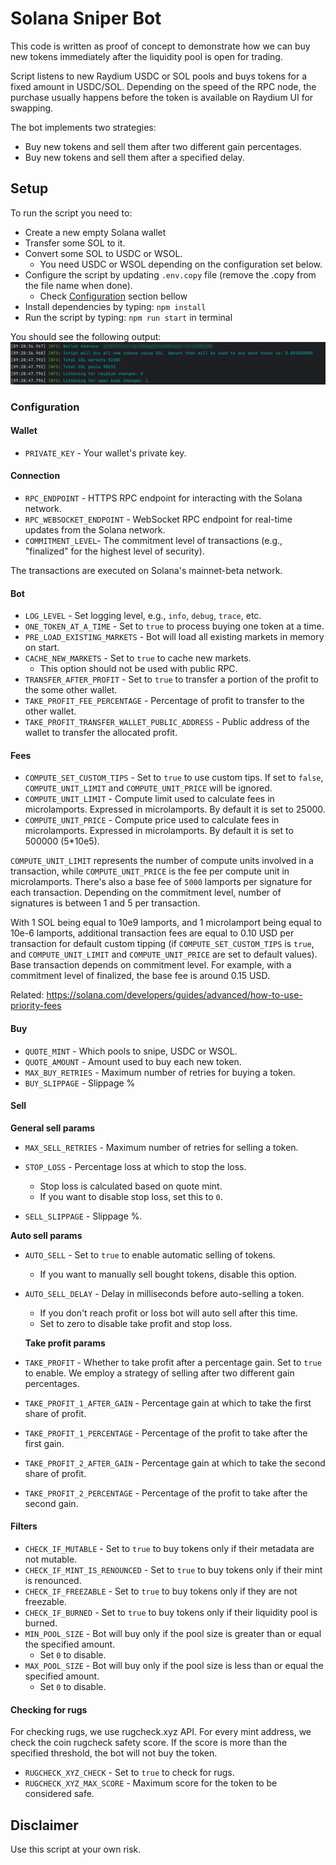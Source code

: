 # Solana Sniper Bot

This code is written as proof of concept to demonstrate how we can buy new tokens immediately after the liquidity pool is open for trading.

Script listens to new Raydium USDC or SOL pools and buys tokens for a fixed amount in USDC/SOL. Depending on the speed of the RPC node, the purchase usually happens before the token is available on Raydium UI for swapping.

The bot implements two strategies:

- Buy new tokens and sell them after two different gain percentages.
- Buy new tokens and sell them after a specified delay.

## Setup

To run the script you need to:

- Create a new empty Solana wallet
- Transfer some SOL to it.
- Convert some SOL to USDC or WSOL.
  - You need USDC or WSOL depending on the configuration set below.
- Configure the script by updating `.env.copy` file (remove the .copy from the file name when done).
  - Check [Configuration](#configuration) section bellow
- Install dependencies by typing: `npm install`
- Run the script by typing: `npm run start` in terminal

You should see the following output:
![output](readme/output.png)

### Configuration

#### Wallet

- `PRIVATE_KEY` - Your wallet's private key.

#### Connection

- `RPC_ENDPOINT` - HTTPS RPC endpoint for interacting with the Solana network.
- `RPC_WEBSOCKET_ENDPOINT` - WebSocket RPC endpoint for real-time updates from the Solana network.
- `COMMITMENT_LEVEL`- The commitment level of transactions (e.g., "finalized" for the highest level of security).

The transactions are executed on Solana's mainnet-beta network.

#### Bot

- `LOG_LEVEL` - Set logging level, e.g., `info`, `debug`, `trace`, etc.
- `ONE_TOKEN_AT_A_TIME` - Set to `true` to process buying one token at a time.
- `PRE_LOAD_EXISTING_MARKETS` - Bot will load all existing markets in memory on start.
- `CACHE_NEW_MARKETS` - Set to `true` to cache new markets.
  - This option should not be used with public RPC.
- `TRANSFER_AFTER_PROFIT` - Set to `true` to transfer a portion of the profit to the some other wallet.
- `TAKE_PROFIT_FEE_PERCENTAGE` - Percentage of profit to transfer to the other wallet.
- `TAKE_PROFIT_TRANSFER_WALLET_PUBLIC_ADDRESS` - Public address of the wallet to transfer the allocated profit.

#### Fees

- `COMPUTE_SET_CUSTOM_TIPS` - Set to `true` to use custom tips. If set to `false`, `COMPUTE_UNIT_LIMIT` and `COMPUTE_UNIT_PRICE` will be ignored.
- `COMPUTE_UNIT_LIMIT` - Compute limit used to calculate fees in microlamports. Expressed in microlamports. By default it is set to 25000.
- `COMPUTE_UNIT_PRICE` - Compute price used to calculate fees in microlamports. Expressed in microlamports. By default it is set to 500000 (5\*10e5).

`COMPUTE_UNIT_LIMIT` represents the number of compute units involved in a transaction, while `COMPUTE_UNIT_PRICE` is the fee per compute unit in microlamports. There's also a base fee of `5000` lamports per signature for each transaction. Depending on the commitment level, number of signatures is between 1 and 5 per transaction.

With 1 SOL being equal to 10e9 lamports, and 1 microlamport being equal to 10e-6 lamports, additional transaction fees are equal to 0.10 USD per transaction for default custom tipping (if `COMPUTE_SET_CUSTOM_TIPS` is `true`, and `COMPUTE_UNIT_LIMIT` and `COMPUTE_UNIT_PRICE` are set to default values). Base transaction depends on commitment level. For example, with a commitment level of finalized, the base fee is around 0.15 USD.

Related: https://solana.com/developers/guides/advanced/how-to-use-priority-fees

#### Buy

- `QUOTE_MINT` - Which pools to snipe, USDC or WSOL.
- `QUOTE_AMOUNT` - Amount used to buy each new token.
- `MAX_BUY_RETRIES` - Maximum number of retries for buying a token.
- `BUY_SLIPPAGE` - Slippage %

#### Sell

**General sell params**

- `MAX_SELL_RETRIES` - Maximum number of retries for selling a token.
- `STOP_LOSS` - Percentage loss at which to stop the loss.

  - Stop loss is calculated based on quote mint.
  - If you want to disable stop loss, set this to `0`.

- `SELL_SLIPPAGE` - Slippage %.

**Auto sell params**

- `AUTO_SELL` - Set to `true` to enable automatic selling of tokens.
  - If you want to manually sell bought tokens, disable this option.
- `AUTO_SELL_DELAY` - Delay in milliseconds before auto-selling a token.

  - If you don't reach profit or loss bot will auto sell after this time.
  - Set to zero to disable take profit and stop loss.

  **Take profit params**

- `TAKE_PROFIT` - Whether to take profit after a percentage gain. Set to `true` to enable. We employ a strategy of selling after two different gain percentages.
- `TAKE_PROFIT_1_AFTER_GAIN` - Percentage gain at which to take the first share of profit.
- `TAKE_PROFIT_1_PERCENTAGE` - Percentage of the profit to take after the first gain.
- `TAKE_PROFIT_2_AFTER_GAIN` - Percentage gain at which to take the second share of profit.
- `TAKE_PROFIT_2_PERCENTAGE` - Percentage of the profit to take after the second gain.

#### Filters

- `CHECK_IF_MUTABLE` - Set to `true` to buy tokens only if their metadata are not mutable.
- `CHECK_IF_MINT_IS_RENOUNCED` - Set to `true` to buy tokens only if their mint is renounced.
- `CHECK_IF_FREEZABLE` - Set to `true` to buy tokens only if they are not freezable.
- `CHECK_IF_BURNED` - Set to `true` to buy tokens only if their liquidity pool is burned.
- `MIN_POOL_SIZE` - Bot will buy only if the pool size is greater than or equal the specified amount.
  - Set `0` to disable.
- `MAX_POOL_SIZE` - Bot will buy only if the pool size is less than or equal the specified amount.
  - Set `0` to disable.

#### Checking for rugs

For checking rugs, we use rugcheck.xyz API. For every mint address, we check the coin rugcheck safety score. If the score is more than the specified threshold, the bot will not buy the token.

- `RUGCHECK_XYZ_CHECK` - Set to `true` to check for rugs.
- `RUGCHECK_XYZ_MAX_SCORE` - Maximum score for the token to be considered safe.

## Disclaimer

Use this script at your own risk.
